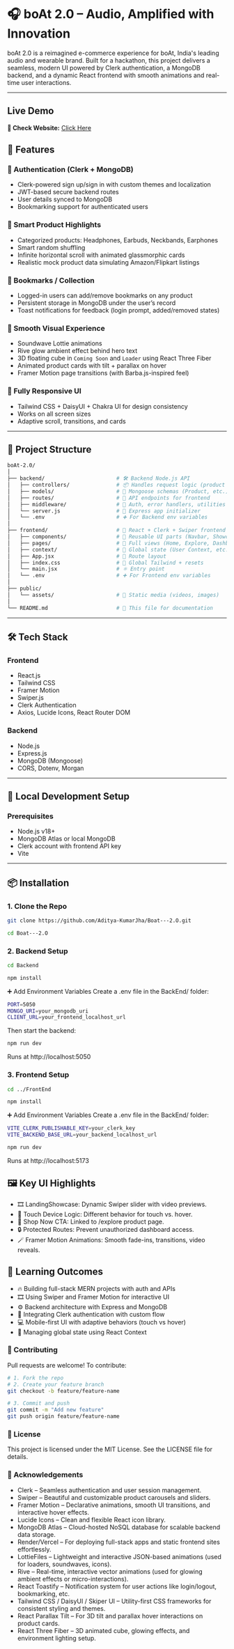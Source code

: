 # 🎧 boAt 2.0 – Audio, Amplified with Innovation

boAt 2.0 is a reimagined e-commerce experience for boAt, India's leading audio and wearable brand. Built for a hackathon, this project delivers a seamless, modern UI powered by Clerk authentication, a MongoDB backend, and a dynamic React frontend with smooth animations and real-time user interactions.

---
## Live Demo
**🔗 Check Website:** [Click Here](https://boat-20.vercel.app/)


## 🚀 Features

### 🔐 Authentication (Clerk + MongoDB)
- Clerk-powered sign up/sign in with custom themes and localization
- JWT-based secure backend routes
- User details synced to MongoDB
- Bookmarking support for authenticated users

### 🧠 Smart Product Highlights
- Categorized products: Headphones, Earbuds, Neckbands, Earphones
- Smart random shuffling
- Infinite horizontal scroll with animated glassmorphic cards
- Realistic mock product data simulating Amazon/Flipkart listings

### 💾 Bookmarks / Collection
- Logged-in users can add/remove bookmarks on any product
- Persistent storage in MongoDB under the user’s record
- Toast notifications for feedback (login prompt, added/removed states)

### 🎨 Smooth Visual Experience
- Soundwave Lottie animations
- Rive glow ambient effect behind hero text
- 3D floating cube in `Coming Soon` and `Loader` using React Three Fiber
- Animated product cards with tilt + parallax on hover
- Framer Motion page transitions (with Barba.js-inspired feel)

### 📱 Fully Responsive UI
- Tailwind CSS + DaisyUI + Chakra UI for design consistency
- Works on all screen sizes
- Adaptive scroll, transitions, and cards

---

## 📂 Project Structure

```bash
boAt-2.0/
│
├── backend/                       # 🛠️ Backend Node.js API
│   ├── controllers/               # 📦 Handles request logic (product routes)
│   ├── models/                    # 🧬 Mongoose schemas (Product, etc.)
│   ├── routes/                    # 🚏 API endpoints for frontend
│   ├── middleware/                # 🔐 Auth, error handlers, utilities
│   └── server.js                  # 🚀 Express app initializer
│   └── .env                       # ➕ For Backend env variables
│
├── frontend/                      # 🎨 React + Clerk + Swiper frontend
│   ├── components/                # 🧩 Reusable UI parts (Navbar, Showcase, etc.)
│   ├── pages/                     # 📄 Full views (Home, Explore, Dashboard)
│   ├── context/                   # 🧠 Global state (User Context, etc.)
│   ├── App.jsx                    # 🚏 Route layout
│   ├── index.css                  # 🎨 Global Tailwind + resets
│   └── main.jsx                   # ⚛️ Entry point
│   └── .env                       # ➕ For Frontend env variables
│
├── public/
│   └── assets/                    # 📂 Static media (videos, images)
│                          
└── README.md                      # 📘 This file for documentation
```


---

## 🛠️ Tech Stack

### Frontend
- React.js
- Tailwind CSS
- Framer Motion
- Swiper.js
- Clerk Authentication
- Axios, Lucide Icons, React Router DOM

### Backend
- Node.js
- Express.js
- MongoDB (Mongoose)
- CORS, Dotenv, Morgan


---

## 🧪 Local Development Setup

### Prerequisites
- Node.js v18+
- MongoDB Atlas or local MongoDB
- Clerk account with frontend API key
- Vite

---

## 📦 Installation

### 1. Clone the Repo

```bash
git clone https://github.com/Aditya-KumarJha/Boat---2.O.git
```
```bash
cd Boat---2.O
```

### 2. Backend Setup

```bash
cd Backend
```
```bash
npm install
```

➕ Add Environment Variables
Create a .env file in the BackEnd/ folder:

```bash
PORT=5050
MONGO_URI=your_mongodb_uri
CLIENT_URL=your_frontend_localhost_url
```

Then start the backend:
```bash
npm run dev
```

Runs at http://localhost:5050

### 3. Frontend Setup

```bash
cd ../FrontEnd
```
```bash
npm install
```

➕ Add Environment Variables
Create a .env file in the BackEnd/ folder:

```bash
VITE_CLERK_PUBLISHABLE_KEY=your_clerk_key
VITE_BACKEND_BASE_URL=your_backend_localhost_url

```

```bash
npm run dev
```

Runs at http://localhost:5173

## 🖼 Key UI Highlights
- 🎞️ LandingShowcase: Dynamic Swiper slider with video previews.
- 📱 Touch Device Logic: Different behavior for touch vs. hover.
- 🛒 Shop Now CTA: Linked to /explore product page.
- 🔒 Protected Routes: Prevent unauthorized dashboard access.
- 🪄 Framer Motion Animations: Smooth fade-ins, transitions, video reveals.

## 🧠 Learning Outcomes
- 🔥 Building full-stack MERN projects with auth and APIs
- 🎞️ Using Swiper and Framer Motion for interactive UI
- ⚙️ Backend architecture with Express and MongoDB
- 🔐 Integrating Clerk authentication with custom flow
- 💻 Mobile-first UI with adaptive behaviors (touch vs hover)
- 📁 Managing global state using React Context

### 🤝 Contributing
Pull requests are welcome!
To contribute:
```bash
# 1. Fork the repo
# 2. Create your feature branch
git checkout -b feature/feature-name

# 3. Commit and push
git commit -m "Add new feature"
git push origin feature/feature-name
```

### 📄 License
This project is licensed under the MIT License. See the LICENSE file for details.

### 🙏 Acknowledgements
- Clerk – Seamless authentication and user session management.
- Swiper – Beautiful and customizable product carousels and sliders.
- Framer Motion – Declarative animations, smooth UI transitions, and interactive hover effects.
- Lucide Icons – Clean and flexible React icon library.
- MongoDB Atlas – Cloud-hosted NoSQL database for scalable backend data storage.
- Render/Vercel – For deploying full-stack apps and static frontend sites effortlessly.
- LottieFiles – Lightweight and interactive JSON-based animations (used for loaders, soundwaves, icons).
- Rive – Real-time, interactive vector animations (used for glowing ambient effects or micro-interactions).
- React Toastify – Notification system for user actions like login/logout, bookmarking, etc.
- Tailwind CSS / DaisyUI / Skiper UI – Utility-first CSS frameworks for consistent styling and themes.
- React Parallax Tilt – For 3D tilt and parallax hover interactions on product cards.
- React Three Fiber – 3D animated cube, glowing effects, and environment lighting setup.
